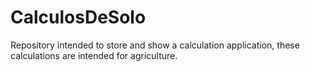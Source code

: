 # CalculosDeSolo
 Repository intended to store and show a calculation application, these calculations are intended for agriculture.
